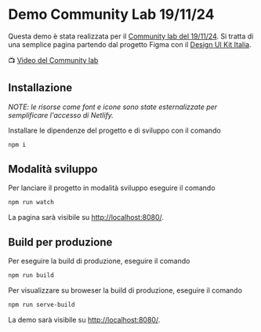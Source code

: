 # Demo Community Lab 19/11/24

Questa demo è stata realizzata per il [Community lab del 19/11/24](https://designers.italia.it/community/eventi/20241119-community-lab-design-system-italia/). Si tratta di 
una semplice pagina partendo dal progetto Figma con il [Design UI Kit Italia](https://designers.italia.it/design-system/come-iniziare/per-designer/).

📺 [Video del Community lab](https://www.youtube.com/watch?v=3PDfLRs97yk&ab_channel=DipartimentoperlaTrasformazioneDigitale)
<!-- 🎨 [File Figma della pagina]() -->

## Installazione

*NOTE: le risorse come font e icone sono state esternalizzate per semplificare
l'accesso di Netlify.*

Installare le dipendenze del progetto e di sviluppo con il comando

```sh
npm i
```

## Modalità sviluppo

Per lanciare il progetto in modalità sviluppo eseguire il comando

```sh
npm run watch
```

La pagina sarà visibile su [http://localhost:8080/](http://localhost:8080/).

## Build per produzione

Per eseguire la build di produzione, eseguire il comando

```sh
npm run build
```

Per visualizzare su broweser la build di produzione, eseguire il comando 

```sh
npm run serve-build
```

La demo sarà visibile su [http://localhost:8080/](http://localhost:8080/).
